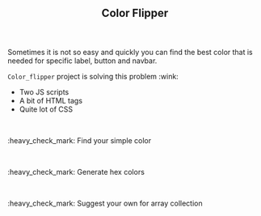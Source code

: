 <!DOCTYPE html>
<html>
  
  <header> 
  <h2>Color Flipper</h2> 
  </header>

<body>
  <div>
<p>Sometimes it is not so easy and quickly you can find the best color that is needed for specific label, button and navbar.</p>

<p><code>Color_flipper</code> project is solving this problem :wink:</p>
<ul>
<li>Two JS scripts</li>
<li>A bit of HTML tags</li>
<li>Quite lot of CSS</li>
</ul>
</div>
<br>
<div>
 <p> :heavy_check_mark: Find your simple color </p>
<br>
<p> :heavy_check_mark: Generate hex colors </p>
<br>
<p> :heavy_check_mark: Suggest your own for array collection </p>
</div>

</body>
</html>
